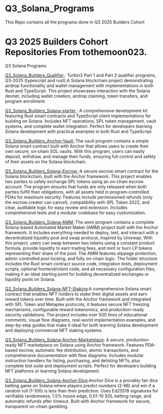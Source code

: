 # Q3_Solana_Programs
This Repo contains all the programs done in Q3 2025 Builders Cohort

# Q3 2025 Builders Cohort Repositories From tothemoon023.
Q3 Solana Programs

[Q3_Solana_Builders_Qualifier ](https://github.com/tothemoon023/Q3_2025_Builders_Qualifier) : Turbin3 Part 1 and Part 2 qualifier programs, Q3-2025 (typescript and rust).A Solana blockchain project demonstrating airdrop functionality and wallet management with implementations in both Rust and TypeScript. This project showcases interaction with the Solana devnet, including wallet creation, airdrop claiming, token transfers, and program enrollment.

[Q3_Solana_Builders_Solana-starter ](https://github.com/tothemoon023/Q3_Solana-Starter) : A comprehensive development kit featuring Rust smart contracts and TypeScript client implementations for building on Solana. Includes NFT operations, SPL token management, vault systems, and complete wallet integration. Perfect for developers learning Solana development with practical examples in both Rust and TypeScript. 

[Q3_Solana_Builders_Anchor-Vault ](https://github.com/tothemoon023/Q3_Anchor-Vault) :The vault program contains a simple Solana smart contract built with Anchor that allows users to create their own secure, on-chain SOL vaults. With this program, users can easily deposit, withdraw, and manage their funds, ensuring full control and safety of their assets on the Solana blockchain.

[Q3_Solana_Builders_Solana-Escrow ](https://github.com/tothemoon023/Q3_Solana_Escrow/tree/main) :A secure escrow smart contract for the Solana blockchain, built with the Anchor framework.
This project enables two parties to safely exchange SPL tokens using an on-chain escrow account. The program ensures that funds are only released when both parties fulfill their obligations, with all assets held in program-controlled PDAs for maximum security. Features include permissioned refunds (only the escrow creator can cancel), compatibility with SPL Token 2022, and clear, auditable logic for easy review and extension. Includes comprehensive tests and a modular codebase for easy customization.

[Q3_Solana_Builders_Solana-AMM ](https://github.com/tothemoon023/Q3_Solana_AMM):The amm program contains a complete Solana-based Automated Market Maker (AMM) project built with the Anchor framework. It includes everything needed to deploy, test, and interact with a decentralized liquidity pool and swap protocol, inspired by Uniswap. With this project, users can swap between two tokens using a constant product formula, provide liquidity to earn trading fees, and mint or burn LP tokens representing their share of the pool. The AMM features slippage protection, admin-controlled pool locking, and fully on-chain logic. The folder structure includes the Rust smart contract source code, integration tests, deployment scripts, optional frontend/client code, and all necessary configuration files, making it an ideal starting point for building decentralized exchanges or liquidity pools on Solana.

[Q3_Solana_Builders_Solana-NFT-Staking](https://github.com/tothemoon023/Q3_Solana_NFT-Staking):A comprehensive Solana smart contract that enables NFT holders to stake their digital assets and earn reward tokens over time. Built with the Anchor framework and integrated with SPL Token and Metaplex protocols, it features secure NFT freezing mechanisms, configurable reward tokenomics, and production-ready security validations. The project includes over 500 lines of educational comments, visual flow diagrams, real-world implementation examples, and step-by-step guides that make it ideal for both learning Solana development and deploying commercial NFT staking systems. 

[Q3_Solana_Builders_Solana-Anchor-Marketplace](https://github.com/tothemoon023/Q3_Anchor-Marketplace): A secure, production-ready NFT marketplace on Solana using Anchor framework. Features PDA-based escrow, automatic fee distribution, atomic transactions, and comprehensive documentation with flow diagrams. Includes modular instruction handlers for listing, purchasing, and delisting NFTs, plus complete test suite and deployment scripts. Perfect for developers building NFT platforms or learning Solana development.

[Q3_Solana_Builders_Solana-Anchor-Dice](https://github.com/tothemoon023/Q3_Solana_Anchor-dice):Anchor Dice is a provably fair dice betting game on Solana where players predict numbers (2-96) and win if a random roll (1-100) is less than their prediction. Uses Ed25519 signatures for verifiable randomness, 1.5% house edge, 0.01-10 SOL betting range, and automatic refunds after timeout. Built with Anchor framework for secure, transparent on-chain gambling.





